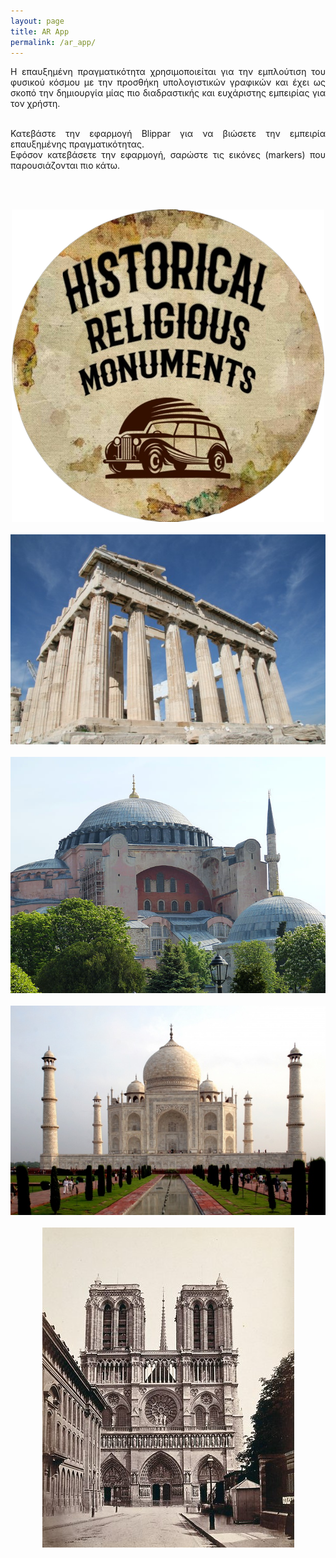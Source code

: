 ```yaml
---
layout: page
title: AR App
permalink: /ar_app/
---
```

<div style= 'text-align: justify;'>
Η επαυξημένη πραγματικότητα χρησιμοποιείται για την εμπλούτιση του φυσικού κόσμου με την προσθήκη υπολογιστικών γραφικών και έχει ως σκοπό την δημιουργία μίας πιο διαδραστικής και ευχάριστης εμπειρίας για τον χρήστη.<br><br>

Κατεβάστε την εφαρμογή Blippar για να βιώσετε την εμπειρία επαυξημένης πραγματικότητας.<br>
Εφόσον κατεβάσετε την εφαρμογή, σαρώστε τις εικόνες (markers) που παρουσιάζονται πιο κάτω.<br>
</div>
<br><br>
<p align="center">
  <img src="https://github.com/dionisiskon/heritage-promotion/blob/master/assets/images/logo1.png?raw=true"> <br><br>
  <img src="https://github.com/dionisiskon/heritage-promotion/blob/master/assets/images/Acropole_marker.jpg?raw=true"> <br><br>
  <img src="https://github.com/dionisiskon/heritage-promotion/blob/master/assets/images/Agia_Sofia_marker.jpg?raw=true"> <br><br>
  <img src="https://github.com/dionisiskon/heritage-promotion/blob/master/assets/images/Taj_Mahal_marker.jpg?raw=true"> <br><br>
  <img src="https://github.com/dionisiskon/heritage-promotion/blob/master/assets/images/Notre_Dame_marker.jpg?raw=true"> <br><br>
</p>
<!-- ![Logo](/assets/images/logo1.png) -->
<!-- <br><br>
![Ακρόπολη](/assets/images/Acropole.jpg) 
<br><br>
![Αγία Σοφία](/assets/images/Agia_Sofia.jpg)
<br><br>
![Παναγία των Παρισίων](/assets/images/Notre_Dame.jpg) -->
